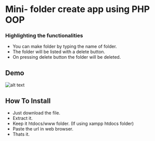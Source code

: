 # Mini- folder create app using PHP OOP

### Highlighting the functionalities
- You can make folder by typing the name of folder.
- The folder will be listed with a delete button.
- On pressing delete button the folder will be deleted.

## Demo

![alt text](https://github.com/hakikz/oop-php-mini-folder-create-app/blob/master/asset/demo.gif)

## How To Install

- Just download the file.
- Extract it.
- Keep it htdocs/www folder. (If using xampp htdocs folder)
- Paste the url in web browser.
- Thats it.
